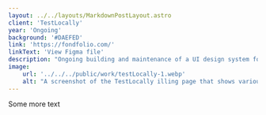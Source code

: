 ```yaml
---
layout: ../../layouts/MarkdownPostLayout.astro
client: 'TestLocally'
year: 'Ongoing'
background: '#DAEFED'
link: 'https://fondfolio.com/'
linkText: 'View Figma file'
description: "Ongoing building and maintenance of a UI design system for both their web app and marketing website."
image:
    url: '../../../public/work/testLocally-1.webp'
    alt: "A screenshot of the TestLocally illing page that shows various elements of the UI design system."
---
```

Some more text